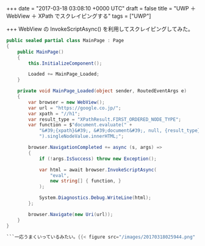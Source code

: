 
+++
date = "2017-03-18 03:08:10 +0000 UTC"
draft = false
title = "UWP ＋ WebView ＋ XPath でスクレイピングする"
tags = ["UWP"]

+++
WebView の InvokeScriptAsync() を利用してスクレイピングしてみた。
```cs
public sealed partial class MainPage : Page
{
    public MainPage()
    {
        this.InitializeComponent();

        Loaded += MainPage_Loaded;
    }

    private void MainPage_Loaded(object sender, RoutedEventArgs e)
    {
        var browser = new WebView();
        var url = "https://google.co.jp/";
        var xpath = "//h1";
        var result_type = "XPathResult.FIRST_ORDERED_NODE_TYPE";
        var function = $"document.evaluate(" + 
            "&#39;{xpath}&#39;, &#39;document&#39;, null, {result_type}, null" + 
            ").singleNodeValue.innerHTML;";

        browser.NavigationCompleted += async (s, args) =>
        {
            if (!args.IsSuccess) throw new Exception();

            var html = await browser.InvokeScriptAsync(
                "eval", 
                new string[] { function, }
            );

            System.Diagnostics.Debug.WriteLine(html);
        };

        browser.Navigate(new Uri(url));
    }
}

```一応うまくいっているみたい。{{< figure src="/images/20170318025944.png"  >}}しかし、Windows ストアなんかでスクレイピングをやろうとすると、アプリの切り替えダイアログが出てしまう（プロトコルハンドラーとか言うのか？　これ）。{{< figure src="/images/20170318030427.png"  >}}あと、AngularJS みたいなサイトでは使えないかもしれない（やり方が悪いだけかもしれない）。また、WebView は UI スレッドで動作するらしいので、バックグラウンドタスクで利用することもできない。あんまりスジのいい方法ではなさそうだ、というのが今回の結論かも。


